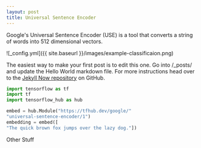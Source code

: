 ```yaml
---
layout: post
title: Universal Sentence Encoder
---
```


Google's Universal Sentence Encoder (USE) is a tool that converts a string of words into 512 dimensional vectors.

![_config.yml]({{ site.baseurl }}/images/example-classificaion.png)

The easiest way to make your first post is to edit this one. Go into /_posts/ and update the Hello World markdown file. For more instructions head over to the [Jekyll Now repository](https://github.com/barryclark/jekyll-now) on GitHub.

```python
import tensorflow as tf
import tf
import tensorflow_hub as hub

embed = hub.Module("https://tfhub.dev/google/"
"universal-sentence-encoder/1")
embedding = embed([
"The quick brown fox jumps over the lazy dog."])


```

Other Stuff
